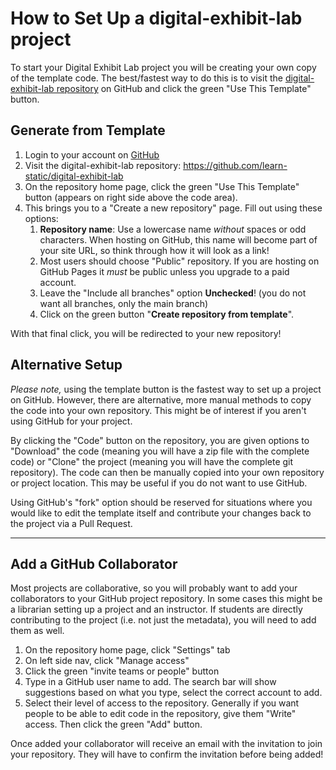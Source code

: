 # How to Set Up a digital-exhibit-lab project

To start your Digital Exhibit Lab project you will be creating your own copy of the template code.
The best/fastest way to do this is to visit the [digital-exhibit-lab repository](https://github.com/learn-static/digital-exhibit-lab) on GitHub and click the green "Use This Template" button.

## Generate from Template

1. Login to your account on [GitHub](https://github.com)
2. Visit the digital-exhibit-lab repository: <https://github.com/learn-static/digital-exhibit-lab> 
3. On the repository home page, click the green "Use This Template" button (appears on right side above the code area).
4. This brings you to a "Create a new repository" page. Fill out using these options:
    1. **Repository name**: Use a lowercase name *without* spaces or odd characters. When hosting on GitHub, this name will become part of your site URL, so think through how it will look as a link!
    2. Most users should choose "Public" repository. If you are hosting on GitHub Pages it *must* be public unless you upgrade to a paid account.
    3. Leave the "Include all branches" option **Unchecked**! (you do not want all branches, only the main branch)
    4. Click on the green button "**Create repository from template**". 
    
With that final click, you will be redirected to your new repository!

## Alternative Setup

*Please note,* using the template button is the fastest way to set up a project on GitHub. 
However, there are alternative, more manual methods to copy the code into your own repository.
This might be of interest if you aren't using GitHub for your project.

By clicking the "Code" button on the repository, you are given options to "Download" the code (meaning you will have a zip file with the complete code) or "Clone" the project (meaning you will have the complete git repository).
The code can then be manually copied into your own repository or project location.
This may be useful if you do not want to use GitHub.

Using GitHub's "fork" option should be reserved for situations where you would like to edit the template itself and contribute your changes back to the project via a Pull Request.

------------

## Add a GitHub Collaborator

Most projects are collaborative, so you will probably want to add your collaborators to your GitHub project repository.
In some cases this might be a librarian setting up a project and an instructor. 
If students are directly contributing to the project (i.e. not just the metadata), you will need to add them as well.

1. On the repository home page, click "Settings" tab
2. On left side nav, click "Manage access"
3. Click the green "invite teams or people" button
4. Type in a GitHub user name to add. The search bar will show suggestions based on what you type, select the correct account to add.
5. Select their level of access to the repository. Generally if you want people to be able to edit code in the repository, give them "Write" access. Then click the green "Add" button.

Once added your collaborator will receive an email with the invitation to join your repository.
They will have to confirm the invitation before being added!
